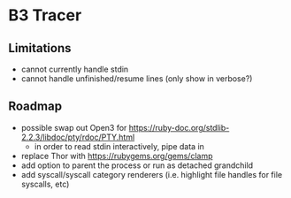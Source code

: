 # B3 Tracer

## Limitations

 - cannot currently handle stdin
 - cannot handle unfinished/resume lines (only show in verbose?)
 
## Roadmap

 - possible swap out Open3 for https://ruby-doc.org/stdlib-2.2.3/libdoc/pty/rdoc/PTY.html
   - in order to read stdin interactively, pipe data in
 - replace Thor with https://rubygems.org/gems/clamp
 - add option to parent the process or run as detached grandchild
 - add syscall/syscall category renderers (i.e. highlight file handles for file syscalls, etc)